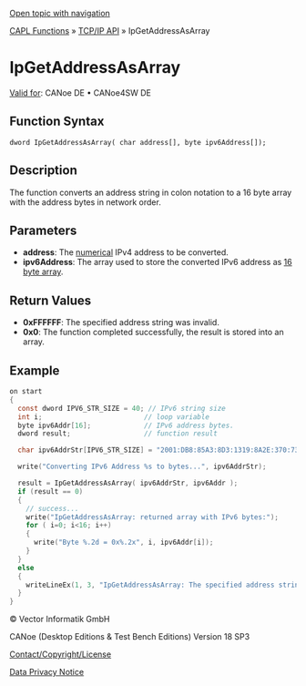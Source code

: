 [Open topic with navigation](../../../../../CANoeDEFamily.htm#Topics/CAPLFunctions/TCPIPAPI/Functions/CAPLfunctionIPGetAddressAsArray.md)

[CAPL Functions](../../CAPLfunctions.md) » [TCP/IP API](../CAPLfunctionsTCPIPOverview.md) » IpGetAddressAsArray

# IpGetAddressAsArray

[Valid for](../../../Shared/FeatureAvailability.md):  CANoe DE • CANoe4SW DE

## Function Syntax

```
dword IpGetAddressAsArray( char address[], byte ipv6Address[]);
```

## Description

The function converts an address string in colon notation to a 16 byte array with the address bytes in network order.

## Parameters

- **address**: The [numerical](../../../Shared/CAPL/TCPIPAPI/IPAddressByteOrdering.md) IPv4 address to be converted.
- **ipv6Address**: The array used to store the converted IPv6 address as [16 byte array](../../../Shared/CAPL/TCPIPAPI/IPAddressByteOrdering.md).

## Return Values

- **0xFFFFFF**: The specified address string was invalid.
- **0x0**: The function completed successfully, the result is stored into an array.

## Example

```c
on start
{
  const dword IPV6_STR_SIZE = 40; // IPv6 string size
  int i;                         // loop variable
  byte ipv6Addr[16];             // IPv6 address bytes.
  dword result;                  // function result

  char ipv6AddrStr[IPV6_STR_SIZE] = "2001:DB8:85A3:8D3:1319:8A2E:370:7344";

  write("Converting IPv6 Address %s to bytes...", ipv6AddrStr);

  result = IpGetAddressAsArray( ipv6AddrStr, ipv6Addr );
  if (result == 0)
  {
    // success...
    write("IpGetAddressAsArray: returned array with IPv6 bytes:");
    for ( i=0; i<16; i++)
    {
      write("Byte %.2d = 0x%.2x", i, ipv6Addr[i]);
    }
  }
  else
  {
    writeLineEx(1, 3, "IpGetAddressAsArray: The specified address string was invalid.");
  }
}
```

© Vector Informatik GmbH

CANoe (Desktop Editions & Test Bench Editions) Version 18 SP3

[Contact/Copyright/License](../../../Shared/ContactCopyrightLicense.md)

[Data Privacy Notice](https://www.vector.com/int/en/company/get-info/privacy-policy/)